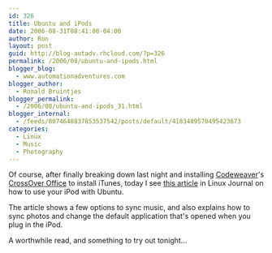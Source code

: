 ```yaml
---
id: 326
title: Ubuntu and iPods
date: 2006-08-31T08:41:00-04:00
author: Ron
layout: post
guid: http://blog-autadv.rhcloud.com/?p=326
permalink: /2006/08/ubuntu-and-ipods.html
blogger_blog:
  - www.automationadventures.com
blogger_author:
  - Ronald Bruintjes
blogger_permalink:
  - /2006/08/ubuntu-and-ipods_31.html
blogger_internal:
  - /feeds/8074648837853537542/posts/default/4183489570495423673
categories:
  - Linux
  - Music
  - Photography
---
```

Of course, after finally breaking down last night and installing [Codeweaver](http://www.codeweavers.com/)'s [CrossOver Office](http://www.codeweavers.com/products/cxoffice/) to install iTunes, today I see [this article](http://www.linuxjournal.com/article/9266) in Linux Journal on how to use your iPod with Ubuntu.

The article shows a few options to sync music, and also explains how to sync photos and change the default application that's opened when you plug in the iPod.

A worthwhile read, and something to try out tonight...